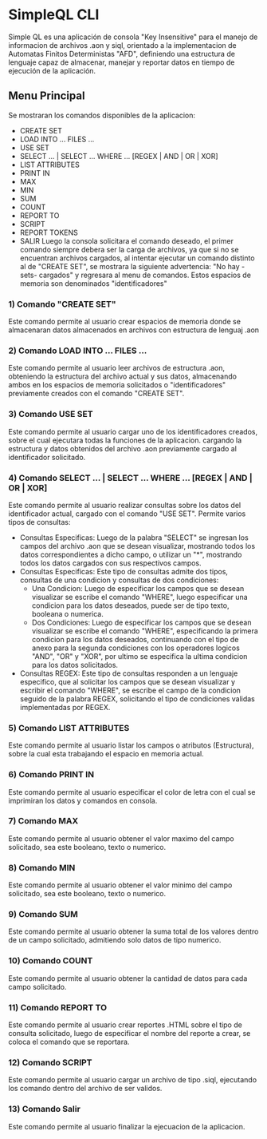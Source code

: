 # SimpleQL CLI
Simple QL es una aplicación de consola "Key Insensitive" para el manejo de informacion de archivos .aon y siql, orientado a la implementacion de Automatas Finitos Deterministas "AFD", definiendo una estructura de lenguaje capaz de almacenar, manejar y reportar datos en tiempo de ejecución de la aplicación.
## Menu Principal
Se mostraran los comandos disponibles de la aplicacion:
* CREATE SET
* LOAD INTO ... FILES ...
* USE SET
* SELECT ... | SELECT ... WHERE ... [REGEX | AND | OR | XOR]
* LIST ATTRIBUTES
*  PRINT IN
* MAX
* MIN
* SUM
* COUNT
* REPORT TO
* SCRIPT
* REPORT TOKENS
* SALIR
Luego la consola solicitara el comando deseado, el primer comando siempre debera ser la carga de archivos, ya que si no se encuentran archivos cargados, al intentar ejecutar un comando distinto al de "CREATE SET", se mostrara la siguiente advertencia: "No hay -sets- cargados" y regresara al menu de comandos. Estos espacios de memoria son denominados "identificadores"
### 1) Comando "CREATE SET"
Este comando permite al usuario crear espacios de memoria donde se almacenaran datos almacenados en archivos con estructura de lenguaj .aon
### 2) Comando LOAD INTO ... FILES ...
Este comando permite al usuario leer archivos de estructura .aon, obteniendo la estructura del archivo actual y sus datos, almacenando ambos en los espacios de memoria solicitados o "identificadores" previamente creados con el comando "CREATE SET".
### 3) Comando USE SET
Este comando permite al usuario cargar uno de los identificadores creados, sobre el cual ejecutara todas la funciones de la aplicacion. cargando la estructura y datos obtenidos del archivo .aon previamente cargado al identificador solicitado.
### 4) Comando SELECT ... | SELECT ... WHERE ... [REGEX | AND | OR | XOR]
Este comando permite al usuario realizar consultas sobre los datos del identificador actual, cargado con el comando "USE SET".
Permite varios tipos de consultas:
* Consultas Especificas: Luego de la palabra "SELECT" se ingresan los campos del archivo .aon que se desean visualizar, mostrando todos los datos correspondientes a dicho campo, o utilizar un "*", mostrando todos los datos cargados con sus respectivos campos.
* Consultas Especificas: Este tipo de consultas admite dos tipos, consultas de una condicion y consultas de dos condiciones:
  - Una Condicion: Luego de especificar los campos que se desean visualizar se escribe el comando "WHERE", luego especificar una condicion para los datos deseados, puede ser de tipo texto, booleana o numerica.
  - Dos Condiciones: Luego de especificar los campos que se desean visualizar se escribe el comando "WHERE", especificando la primera condicion para los datos deseados, continuando con el tipo de anexo para la segunda condiciones con los operadores logicos "AND", "OR" y "XOR", por ultimo se especifica la ultima condicion para los datos solicitados.
 * Consultas REGEX: Este tipo de consultas responden a un lenguaje especifico, que al solicitar los campos que se desean visualizar y escribir el comando "WHERE", se escribe el campo de la condicion seguido de la palabra REGEX, solicitando el tipo de condiciones validas implementadas por REGEX.
### 5) Comando LIST ATTRIBUTES
Este comando permite al usuario listar los campos o atributos (Estructura), sobre la cual esta trabajando el espacio en memoria actual.
### 6) Comando PRINT IN
Este comando permite al usuario especificar el color de letra con el cual se imprimiran los datos y comandos en consola.
### 7) Comando MAX
Este comando permite al usuario obtener el valor maximo del campo solicitado, sea este booleano, texto o numerico. 
### 8) Comando MIN
Este comando permite al usuario obtener el valor minimo del campo solicitado, sea este booleano, texto o numerico. 
### 9) Comando SUM
Este comando permite al usuario obtener la suma total de los valores dentro de un campo solicitado, admitiendo solo datos de tipo numerico. 
### 10) Comando COUNT
Este comando permite al usuario obtener la cantidad de datos para cada campo solicitado.
### 11) Comando REPORT TO
Este comando permite al usuario crear reportes .HTML sobre el tipo de consulta solicitado, luego de especificar el nombre del reporte a crear, se coloca el comando que se reportara.
### 12) Comando SCRIPT
Este comando permite al usuario cargar un archivo de tipo .siql, ejecutando los comando dentro del archivo de ser validos.
### 13) Comando Salir
Este comando permite al usuario finalizar la ejecuacion de la aplicacion.
